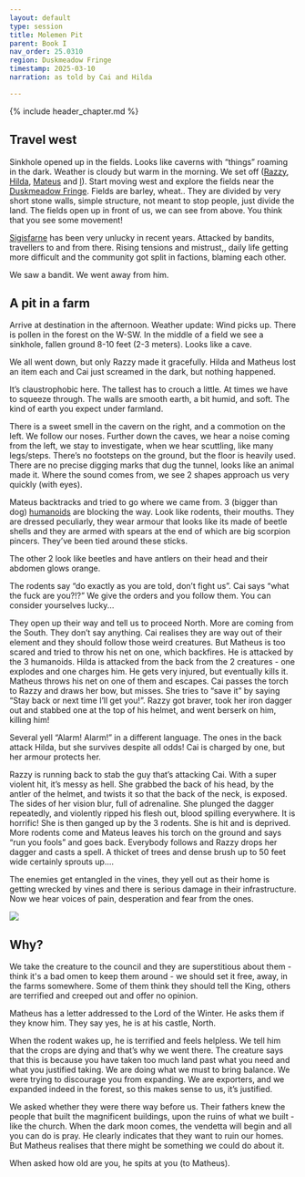 ```yaml
---
layout: default
type: session
title: Molemen Pit
parent: Book I
nav_order: 25.0310
region: Duskmeadow Fringe
timestamp: 2025-03-10
narration: as told by Cai and Hilda

---
```


{% include header_chapter.md %}

## Travel west

Sinkhole opened up in the fields. Looks like caverns with “things” roaming in the dark.
Weather is cloudy but warm in the morning. We set off ([Razzy](../../directory/Sigisfarne/Razvan.md), [Hilda](../../directory/Sigisfarne/Hilda.md), [Mateus](../../directory/Sigisfarne/Mateus.md) and [I](../../directory/Sigisfarne/Cai.md)). Start moving west and explore the fields near the [Duskmeadow Fringe](../../directory/DuskmeadowFringe/index.md). 
Fields are barley, wheat.. They are divided by very short stone walls, simple structure, not meant to stop people, just divide the land. The fields open up in front of us, we can see from above. You think that you see some movement! 

[Sigisfarne](../../directory/Sigisfarne/index.md) has been very unlucky in recent years. Attacked by bandits, travellers to and from there. Rising tensions and mistrust,, daily life getting more difficult and the community got split in factions, blaming each other. 

We saw a bandit. We went away from him. 

## A pit in a farm

Arrive at destination in the afternoon. 
Weather update: Wind picks up. There is pollen in the forest on the W-SW. 
In the middle of a field we see a sinkhole, fallen ground 8-10 feet (2-3 meters). Looks like a cave. 

We all went down, but only Razzy made it gracefully. Hilda and Matheus lost an item each and Cai just screamed in the dark, but nothing happened.

It’s claustrophobic here. The tallest has to crouch a little. At times we have to squeeze through. The walls are smooth earth, a bit humid, and soft. The kind of earth you expect under farmland. 

There is a sweet smell in the cavern on the right, and a commotion on the left. We follow our noses. Further down the caves, we hear a noise coming from the left, we stay to investigate, when we hear scuttling, like many legs/steps. There’s no footsteps on the ground, but the floor is heavily used. There are no precise digging marks that dug the tunnel, looks like an animal made it. Where the sound comes from, we see 2 shapes approach us very quickly (with eyes). 

Mateus backtracks and tried to go where we came from. 3 (bigger than dog) [humanoids](../../directory/DuskmeadowFringe/PitRodents.md) are blocking the way. Look like rodents, their mouths. They are dressed peculiarly, they wear armour that looks like its made of beetle shells and they are armed with spears at the end of which are big scorpion pincers. They’ve been tied around these sticks.

The other 2 look like beetles and have antlers on their head and their abdomen glows orange. 

The rodents say “do exactly as you are told, don’t fight us”.
Cai says “what the fuck are you?!?”
We give the orders and you follow them. You can consider yourselves lucky...

They open up their way and tell us to proceed North. More are coming from the South. They don’t say anything. Cai realises they are way out of their element and they should follow those weird creatures. But Matheus is too scared and tried to throw his net on one, which backfires. He is attacked by the 3 humanoids. Hilda is attacked from the back from the 2 creatures - one explodes and one charges him. He gets very injured, but eventually kills it. Matheus throws his net on one of them and escapes. Cai passes the torch to Razzy and draws her bow, but misses. She tries to “save it” by saying “Stay back or next time I’ll get you!”. Razzy got braver, took her iron dagger out and stabbed one at the top of his helmet, and went berserk on him, killing him! 

Several yell “Alarm! Alarm!” in a different language. 
The ones in the back attack Hilda, but she survives despite all odds! Cai is charged by one, but her armour protects her. 

Razzy is running back to stab the guy that’s attacking Cai. With a super violent hit, it’s messy as hell. She grabbed the back of his head, by the antler of the helmet, and twists it so that the back of the neck, is exposed. The sides of her vision blur, full of adrenaline. She plunged the dagger repeatedly, and violently ripped his flesh out, blood spilling everywhere. It is horrific! She is then ganged up by the 3 rodents. She is hit and is deprived.  
More rodents come and Mateus leaves his torch on the ground and says “run you fools” and goes back. Everybody follows and Razzy drops her dagger and casts a spell. A thicket of trees and dense brush up to 50 feet wide certainly sprouts up….  

The enemies get entangled in the vines, they yell out as their home is getting wrecked by vines and there is serious damage in their infrastructure. Now we hear voices of pain, desperation and fear from the ones.

![](https://i.imgur.com/UEzIyPv.png)

## Why?

We take the creature to the council and they are superstitious about them - think it's a bad omen to keep them around - we should set it free, away, in the farms somewhere. Some of them think they should tell the King, others are terrified and creeped out and offer no opinion. 

Matheus has a letter addressed to the Lord of the Winter. He asks them if they know him. They say yes, he is at his castle, North. 

When the rodent wakes up, he is terrified and feels helpless. We tell him that the crops are dying and that’s why we went there. The creature says that this is because you have taken too much land past what you need and what you justified taking. We are doing what we must to bring balance. We were trying to discourage you from expanding. We are exporters, and we expanded indeed in the forest, so this makes sense to us, it’s justified.

We asked whether they were there way before us. 
Their fathers knew the people that built the magnificent buildings, upon the ruins of what we built - like the church. 
When the dark moon comes, the vendetta will begin and all you can do is pray. He clearly indicates that they want to ruin our homes. But Matheus realises that there might be something we could do about it. 

When asked how old are you, he spits at you (to Matheus).
